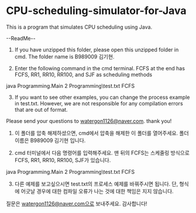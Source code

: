 # CPU-scheduling-simulator-for-Java
This is a program that simulates CPU scheduling using Java.

--ReadMe--

1. If you have unzipped this folder, please open this unzipped folder in cmd. The folder name is B989009 김기현.

2. Enter the following command in the cmd terminal. FCFS at the end has FCFS, RR1, RR10, RR100, and SJF as scheduling methods

java Programming.Main 2 Programming\test.txt FCFS

3. If you want to see other examples, you can change the process example in test.txt. However, we are not responsible for any compilation errors that are out of format.

Please send your questions to watergon1126@naver.com. thank you!



1. 이 폴더를 압축 해제하셨으면, cmd에서 압축을 해제한 이 폴더를 열어주세요. 폴더 이름은 B989009 김기현 입니다.

2.  cmd 터미널에서 다음 명령어를 입력해주세요. 맨 뒤의 FCFS는 스케줄링 방식으로 FCFS, RR1, RR10, RR100, SJF가 있습니다.

java Programming.Main 2 Programming\test.txt FCFS

3. 다른 예제를 보고싶으시면 test.txt의 프로세스 예제를 바꿔주시면 됩니다. 단, 형식에 어긋날 경우에 대한 컴파일 오류가 나는 것에 대한 책임은 지지 않습니다.

질문은 watergon1126@naver.com으로 보내주세요. 감사합니다!
